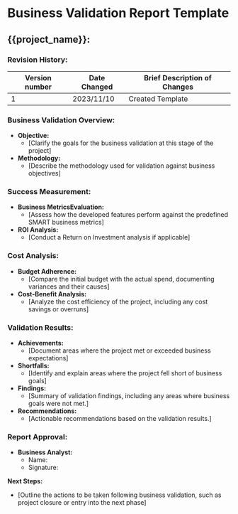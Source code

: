 # Business Validation Report Template

## {{project_name}}:

### Revision History:
| Version number | Date Changed   | Brief Description of Changes |
|----------------|----------------|------------------------------|
| 1              | 2023/11/10     | Created Template             |

### Business Validation Overview:
- **Objective:** 
    - [Clarify the goals for the business validation at this stage of the project]
- **Methodology:**
    - [Describe the methodology used for validation against business objectives]


### Success Measurement:
- **Business MetricsEvaluation:**
    - [Assess how the developed features perform against the predefined SMART business metrics]
- **ROI Analysis:**
    - [Conduct a Return on Investment analysis if applicable]

### Cost Analysis:
- **Budget Adherence:**
    - [Compare the initial budget with the actual spend, documenting variances and their causes]
- **Cost-Benefit Analysis:**
    - [Analyze the cost efficiency of the project, including any cost savings or overruns]

### Validation Results:
- **Achievements:**
    - [Document areas where the project met or exceeded business expectations]
- **Shortfalls:**
    - [Identify and explain areas where the project fell short of business goals]
- **Findings:**
    - [Summary of validation findings, including any areas where business goals were not met.]
- **Recommendations:**
    - [Actionable recommendations based on the validation results.]

### Report Approval:
- **Business Analyst:**
    - Name:
    - Signature:
    
**Next Steps:**
- [Outline the actions to be taken following business validation, such as project closure or entry into the next phase]
